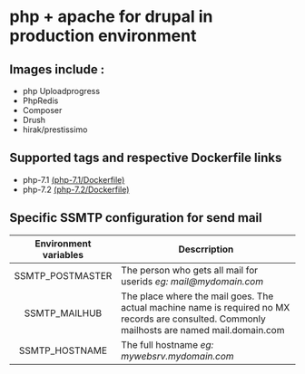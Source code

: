 # php + apache for drupal in production environment

## Images include :

* php Uploadprogress
* PhpRedis
* Composer
* Drush
* hirak/prestissimo

## Supported tags and respective Dockerfile links

* php-7.1 [(php-7.1/Dockerfile)](https://github.com/wallon-ines/drupal-php-apache/blob/master/php-7.1/Dockerfile)
* php-7.2 [(php-7.2/Dockerfile)](https://github.com/wallon-ines/drupal-php-apache/blob/master/php-7.2/Dockerfile)

## Specific SSMTP configuration for send mail

|   Environment variables   | Descrription|
| :-------------: |-------------|
|SSMTP_POSTMASTER|The person who gets all mail for userids _eg: mail@mydomain.com_|
|SSMTP_MAILHUB|The place where the mail goes. The actual machine name is required no MX records are consulted. Commonly mailhosts are named mail.domain.com|
|SSMTP_HOSTNAME|The full hostname _eg: mywebsrv.mydomain.com_|
